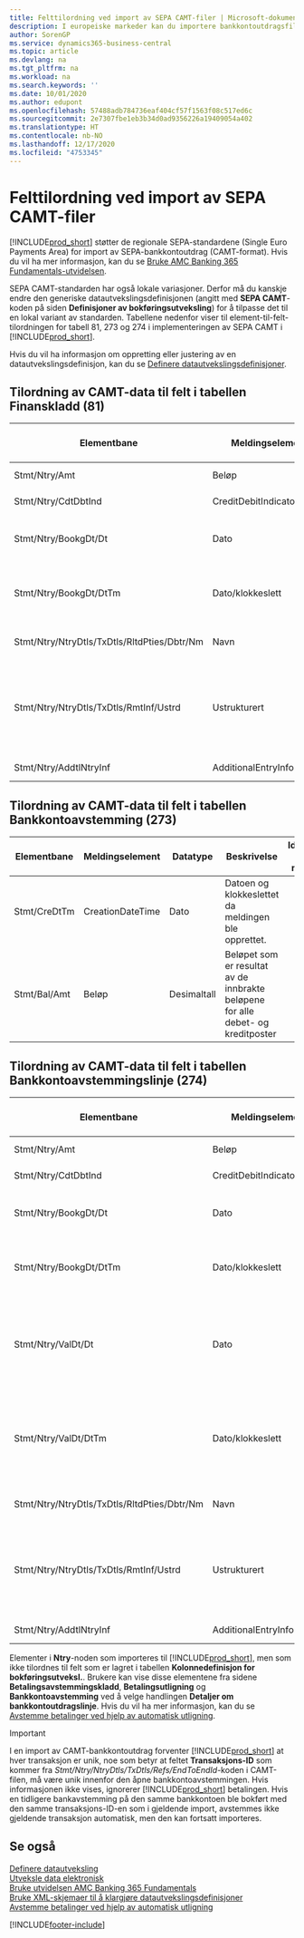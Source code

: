 ```yaml
---
title: Felttilordning ved import av SEPA CAMT-filer | Microsoft-dokumentasjon
description: I europeiske markeder kan du importere bankkontoutdragsfiler i de regionale SEPA-standardene (Single Euro Payments Area).
author: SorenGP
ms.service: dynamics365-business-central
ms.topic: article
ms.devlang: na
ms.tgt_pltfrm: na
ms.workload: na
ms.search.keywords: ''
ms.date: 10/01/2020
ms.author: edupont
ms.openlocfilehash: 57488adb784736eaf404cf57f1563f08c517ed6c
ms.sourcegitcommit: 2e7307fbe1eb3b34d0ad9356226a19409054a402
ms.translationtype: HT
ms.contentlocale: nb-NO
ms.lasthandoff: 12/17/2020
ms.locfileid: "4753345"
---
```

# <a name="field-mapping-when-importing-sepa-camt-files"></a>Felttilordning ved import av SEPA CAMT-filer
[!INCLUDE[prod_short](includes/prod_short.md)] støtter de regionale SEPA-standardene (Single Euro Payments Area) for import av SEPA-bankkontoutdrag (CAMT-format). Hvis du vil ha mer informasjon, kan du se [Bruke AMC Banking 365 Fundamentals-utvidelsen](ui-extensions-amc-banking.md).  

 SEPA CAMT-standarden har også lokale variasjoner. Derfor må du kanskje endre den generiske datautvekslingsdefinisjonen (angitt med **SEPA CAMT**-koden på siden **Definisjoner av bokføringsutveksling**) for å tilpasse det til en lokal variant av standarden. Tabellene nedenfor viser til element-til-felt-tilordningen for tabell 81, 273 og 274 i implementeringen av SEPA CAMT i [!INCLUDE[prod_short](includes/prod_short.md)].  

 Hvis du vil ha informasjon om oppretting eller justering av en datautvekslingsdefinisjon, kan du se [Definere datautvekslingsdefinisjoner](across-how-to-set-up-data-exchange-definitions.md).  

## <a name="camt-data-mapping-to-fields-in-the-general-journal-table-81"></a>Tilordning av CAMT-data til felt i tabellen Finanskladd (81)  

|Elementbane|Meldingselement|Datatype|Beskrivelse|Identifikator for minustegn|Feltnr.|Feltnavn|  
|------------------|---------------------|---------------|-----------------|-------------------------------|---------------|----------------|  
|Stmt/Ntry/Amt|Beløp|Desimaltall|Pengebeløpet i kontantposten||13|Beløp|  
|Stmt/Ntry/CdtDbtInd|CreditDebitIndicator|Tekst|Angir om posten er en kredit- eller en debetpost|DBET|13|Beløp|  
|Stmt/Ntry/BookgDt/Dt|Dato|Dato|Datoen når en post bokføres på en konto i kontotjenestebehandlerens bøker||5|Bokføringsdato|  
|Stmt/Ntry/BookgDt/DtTm|Dato/klokkeslett|Dato/klokkeslett|Datoen og klokkeslettet når en post bokføres på en konto i kontotjenestebehandlerens bøker||5|Bokføringsdato|  
|Stmt/Ntry/NtryDtls/TxDtls/RltdPties/Dbtr/Nm|Navn|Tekst|Navnet på parten som skylder (den endelige) kreditoren et pengebeløp||1221|Informasjon om betaler|  
|Stmt/Ntry/NtryDtls/TxDtls/RmtInf/Ustrd|Ustrukturert|Tekst|Informasjon for å aktivere tilsvarende/avstemming av en post med varene som betalingen skal utlignes mot, for eksempel kommersielle fakturaer i et kundefordringsystem i et ustrukturert skjema||8|Beskrivelse|  
|Stmt/Ntry/AddtlNtryInf|AdditionalEntryInformation|Tekst|Mer informasjon om posten||1222|Transaksjonsinformasjon|  

## <a name="camt-data-mapping-to-fields-in-the-bank-acc-reconciliation-table-273"></a>Tilordning av CAMT-data til felt i tabellen Bankkontoavstemming (273)  

|Elementbane|Meldingselement|Datatype|Beskrivelse|Identifikator for minustegn|Feltnr.|Feltnavn|  
|------------------|---------------------|---------------|-----------------|-------------------------------|---------------|----------------|  
|Stmt/CreDtTm|CreationDateTime|Dato|Datoen og klokkeslettet da meldingen ble opprettet.||3|Utdragsdato|  
|Stmt/Bal/Amt|Beløp|Desimaltall|Beløpet som er resultat av de innbrakte beløpene for alle debet- og kreditposter||4|Utdrag - sluttsaldo|  

## <a name="camt-data-mapping-to-fields-in-the-bank-acc-reconciliation-line-table-274"></a>Tilordning av CAMT-data til felt i tabellen Bankkontoavstemmingslinje (274)  

|Elementbane|Meldingselement|Datatype|Beskrivelse|Identifikator for minustegn|Feltnr.|Feltnavn|  
|------------------|---------------------|---------------|-----------------|-------------------------------|---------------|----------------|  
|Stmt/Ntry/Amt|Beløp|Desimaltall|Pengebeløpet i kontantposten||7|Utdragsbeløp|  
|Stmt/Ntry/CdtDbtInd|CreditDebitIndicator|Tekst|Angir om posten er en kredit- eller en debetpost|DBET|7|Utdragsbeløp|  
|Stmt/Ntry/BookgDt/Dt|Dato|Dato|Datoen når en post bokføres på en konto i kontotjenestebehandlerens bøker||5|Transaksjonsdato|  
|Stmt/Ntry/BookgDt/DtTm|Dato/klokkeslett|Dato/klokkeslett|Datoen og klokkeslettet når en post bokføres på en konto i kontotjenestebehandlerens bøker||5|Transaksjonsdato|  
|Stmt/Ntry/ValDt/Dt|Dato|Dato|Datoen når aktiva blir tilgjengelige for kontoeieren hvis det opprettes en kreditpost, eller slutter å være tilgjengelig for kontoeieren hvis det opprettes en debetpost||12|Valuteringsdato|  
|Stmt/Ntry/ValDt/DtTm|Dato/klokkeslett|Dato/klokkeslett|Datoen og klokkeslettet når aktiva blir tilgjengelige for kontoeieren hvis det opprettes en kreditpost, eller slutter å være tilgjengelig for kontoeieren hvis det opprettes en debetpost||12|Valuteringsdato|  
|Stmt/Ntry/NtryDtls/TxDtls/RltdPties/Dbtr/Nm|Navn|Tekst|Navnet på parten som skylder (den endelige) kreditoren et pengebeløp||15|Informasjon om betaler|  
|Stmt/Ntry/NtryDtls/TxDtls/RmtInf/Ustrd|Ustrukturert|Tekst|Informasjon for å aktivere tilsvarende/avstemming av en post med varene som betalingen skal utlignes mot, for eksempel kommersielle fakturaer i et kundefordringsystem i et ustrukturert skjema||6|Beskrivelse|  
|Stmt/Ntry/AddtlNtryInf|AdditionalEntryInformation|Tekst|Mer informasjon om posten||16|Transaksjonsinformasjon|  

 Elementer i **Ntry**-noden som importeres til [!INCLUDE[prod_short](includes/prod_short.md)], men som ikke tilordnes til felt som er lagret i tabellen **Kolonnedefinisjon for bokføringsutveksl.**. Brukere kan vise disse elementene fra sidene **Betalingsavstemmingskladd**, **Betalingsutligning** og **Bankkontoavstemming** ved å velge handlingen **Detaljer om bankkontoutdragslinje**. Hvis du vil ha mer informasjon, kan du se [Avstemme betalinger ved hjelp av automatisk utligning](receivables-how-reconcile-payments-auto-application.md).

> [!IMPORTANT]
> I en import av CAMT-bankkontoutdrag forventer [!INCLUDE[prod_short](includes/prod_short.md)] at hver transaksjon er unik, noe som betyr at feltet **Transaksjons-ID** som kommer fra *Stmt/Ntry/NtryDtls/TxDtls/Refs/EndToEndId*-koden i CAMT-filen, må være unik innenfor den åpne bankkontoavstemmingen. Hvis informasjonen ikke vises, ignorerer [!INCLUDE[prod_short](includes/prod_short.md)] betalingen. Hvis en tidligere bankavstemming på den samme bankkontoen ble bokført med den samme transaksjons-ID-en som i gjeldende import, avstemmes ikke gjeldende transaksjon automatisk, men den kan fortsatt importeres.

## <a name="see-also"></a>Se også  
[Definere datautveksling](across-set-up-data-exchange.md)  
[Utveksle data elektronisk](across-data-exchange.md)  
[Bruke utvidelsen AMC Banking 365 Fundamentals](ui-extensions-amc-banking.md)   
[Bruke XML-skjemaer til å klargjøre datautvekslingsdefinisjoner](across-how-to-use-xml-schemas-to-prepare-data-exchange-definitions.md)  
[Avstemme betalinger ved hjelp av automatisk utligning](receivables-how-reconcile-payments-auto-application.md)  


[!INCLUDE[footer-include](includes/footer-banner.md)]